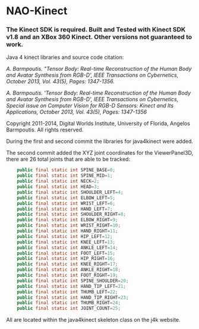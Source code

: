 # NAO-Kinect

### The Kinect SDK is required. Built and Tested with Kinect SDK v1.8 and an XBox 360 Kinect. Other versions not guaranteed to work.

Java 4 kinect libraries and source code citation:

*A. Barmpoutis. "Tensor Body: Real-time Reconstruction of the Human Body*
*and Avatar Synthesis from RGB-D', IEEE Transactions on Cybernetics,*
*October 2013, Vol. 43(5), Pages: 1347-1356.*

*A. Barmpoutis. 'Tensor Body: Real-time Reconstruction of the Human Body and Avatar Synthesis from RGB-D', IEEE Transactions on Cybernetics, Special issue on Computer Vision for RGB-D Sensors: Kinect and Its Applications,*
*October 2013, Vol. 43(5), Pages: 1347-1356*

Copyright 2011-2014, Digital Worlds Institute, University of
Florida, Angelos Barmpoutis.
All rights reserved.


During the first and second commit the libraries for java4kinect were added.

The second commit added the XYZ joint coordinates for the ViewerPanel3D, there are 26 total joints that are able to be tracked:

```java
    public final static int SPINE_BASE=0;
    public final static int SPINE_MID=1;
    public final static int NECK=2;
    public final static int HEAD=3;
    public final static int SHOULDER_LEFT=4;
    public final static int ELBOW_LEFT=5;
    public final static int WRIST_LEFT=6;
    public final static int HAND_LEFT=7;
    public final static int SHOULDER_RIGHT=8;
    public final static int ELBOW_RIGHT=9;
    public final static int WRIST_RIGHT=10;
    public final static int HAND_RIGHT=11;
    public final static int HIP_LEFT=12;
    public final static int KNEE_LEFT=13;
    public final static int ANKLE_LEFT=14;
    public final static int FOOT_LEFT=15;
    public final static int HIP_RIGHT=16;
    public final static int KNEE_RIGHT=17;
    public final static int ANKLE_RIGHT=18;
    public final static int FOOT_RIGHT=19;
    public final static int SPINE_SHOULDER=20;
    public final static int HAND_TIP_LEFT=21;
    public final static int THUMB_LEFT=22;
    public final static int HAND_TIP_RIGHT=23;
    public final static int THUMB_RIGHT=24;
    public final static int JOINT_COUNT=25;
```

All are located within the java4kinect skeleton class on the j4k website.
